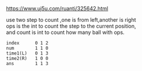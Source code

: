 https://www.uj5u.com/ruanti/325642.html  
  
use two step to count ,one is from left,another is right  
ops is the int to count the step to the current position,  
and count is int to count how many ball with ops.
```
index      0 1 2  
num        1 1 0  
time1(L)   0 1 3  
time2(R)   1 0 0  
ans        1 1 3
```
